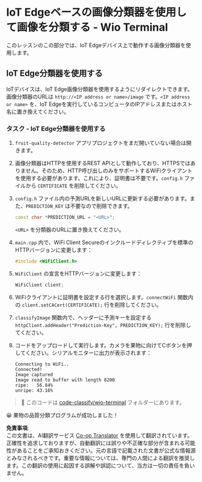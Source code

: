 <!--
CO_OP_TRANSLATOR_METADATA:
{
  "original_hash": "48ac21ec80329c930db7b84bd6b592ec",
  "translation_date": "2025-08-24T21:47:09+00:00",
  "source_file": "4-manufacturing/lessons/3-run-fruit-detector-edge/wio-terminal.md",
  "language_code": "ja"
}
-->
# IoT Edgeベースの画像分類器を使用して画像を分類する - Wio Terminal

このレッスンのこの部分では、IoT Edgeデバイス上で動作する画像分類器を使用します。

## IoT Edge分類器を使用する

IoTデバイスは、IoT Edge画像分類器を使用するようにリダイレクトできます。画像分類器のURLは `http://<IP address or name>/image` です。`<IP address or name>` を、IoT Edgeを実行しているコンピュータのIPアドレスまたはホスト名に置き換えてください。

### タスク - IoT Edge分類器を使用する

1. `fruit-quality-detector` アプリプロジェクトをまだ開いていない場合は開きます。

1. 画像分類器はHTTPを使用するREST APIとして動作しており、HTTPSではありません。そのため、HTTP呼び出しのみをサポートするWiFiクライアントを使用する必要があります。これにより、証明書は不要です。`config.h` ファイルから `CERTIFICATE` を削除してください。

1. `config.h` ファイル内の予測URLを新しいURLに更新する必要があります。また、`PREDICTION_KEY` は不要なので削除できます。

    ```cpp
    const char *PREDICTION_URL = "<URL>";
    ```

    `<URL>` を分類器のURLに置き換えてください。

1. `main.cpp` 内で、WiFi Client Secureのインクルードディレクティブを標準のHTTPバージョンに変更します：

    ```cpp
    #include <WiFiClient.h>
    ```

1. `WiFiClient` の宣言をHTTPバージョンに変更します：

    ```cpp
    WiFiClient client;
    ```

1. WiFiクライアントに証明書を設定する行を選択します。`connectWiFi` 関数内の `client.setCACert(CERTIFICATE);` 行を削除してください。

1. `classifyImage` 関数内で、ヘッダーに予測キーを設定する `httpClient.addHeader("Prediction-Key", PREDICTION_KEY);` 行を削除してください。

1. コードをアップロードして実行します。カメラを果物に向けてCボタンを押してください。シリアルモニターに出力が表示されます：

    ```output
    Connecting to WiFi..
    Connected!
    Image captured
    Image read to buffer with length 8200
    ripe:   56.84%
    unripe: 43.16%
    ```

> 💁 このコードは [code-classify/wio-terminal](../../../../../4-manufacturing/lessons/3-run-fruit-detector-edge/code-classify/wio-terminal) フォルダーにあります。

😀 果物の品質分類プログラムが成功しました！

**免責事項**:  
この文書は、AI翻訳サービス [Co-op Translator](https://github.com/Azure/co-op-translator) を使用して翻訳されています。正確性を追求しておりますが、自動翻訳には誤りや不正確な部分が含まれる可能性があることをご承知おきください。元の言語で記載された文書が公式な情報源とみなされるべきです。重要な情報については、専門の人間による翻訳を推奨します。この翻訳の使用に起因する誤解や誤認について、当方は一切の責任を負いません。